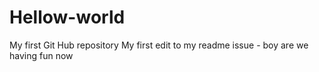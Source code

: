 Hellow-world
============

My first Git Hub repository
My first edit to my readme issue - boy are we having fun now
